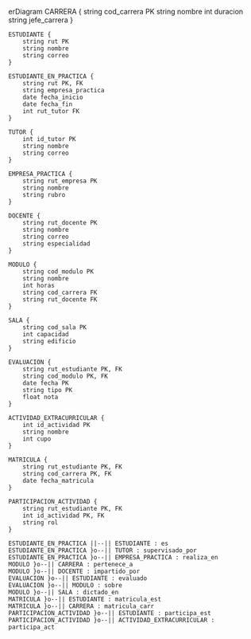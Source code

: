 erDiagram
    CARRERA {
        string cod_carrera PK
        string nombre
        int duracion
        string jefe_carrera
    }

    ESTUDIANTE {
        string rut PK
        string nombre
        string correo
    }

    ESTUDIANTE_EN_PRACTICA {
        string rut PK, FK
        string empresa_practica
        date fecha_inicio
        date fecha_fin
        int rut_tutor FK
    }

    TUTOR {
        int id_tutor PK
        string nombre
        string correo
    }

    EMPRESA_PRACTICA {
        string rut_empresa PK
        string nombre
        string rubro
    }

    DOCENTE {
        string rut_docente PK
        string nombre
        string correo
        string especialidad
    }

    MODULO {
        string cod_modulo PK
        string nombre
        int horas
        string cod_carrera FK
        string rut_docente FK
    }

    SALA {
        string cod_sala PK
        int capacidad
        string edificio
    }

    EVALUACION {
        string rut_estudiante PK, FK
        string cod_modulo PK, FK
        date fecha PK
        string tipo PK
        float nota
    }

    ACTIVIDAD_EXTRACURRICULAR {
        int id_actividad PK
        string nombre
        int cupo
    }

    MATRICULA {
        string rut_estudiante PK, FK
        string cod_carrera PK, FK
        date fecha_matricula
    }

    PARTICIPACION_ACTIVIDAD {
        string rut_estudiante PK, FK
        int id_actividad PK, FK
        string rol
    }

    ESTUDIANTE_EN_PRACTICA ||--|| ESTUDIANTE : es
    ESTUDIANTE_EN_PRACTICA }o--|| TUTOR : supervisado_por
    ESTUDIANTE_EN_PRACTICA }o--|| EMPRESA_PRACTICA : realiza_en
    MODULO }o--|| CARRERA : pertenece_a
    MODULO }o--|| DOCENTE : impartido_por
    EVALUACION }o--|| ESTUDIANTE : evaluado
    EVALUACION }o--|| MODULO : sobre
    MODULO }o--|| SALA : dictado_en
    MATRICULA }o--|| ESTUDIANTE : matricula_est
    MATRICULA }o--|| CARRERA : matricula_carr
    PARTICIPACION_ACTIVIDAD }o--|| ESTUDIANTE : participa_est
    PARTICIPACION_ACTIVIDAD }o--|| ACTIVIDAD_EXTRACURRICULAR : participa_act